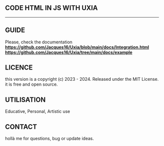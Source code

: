 ##     CODE HTML IN JS WITH UXIA       ##
_________________________________________

## GUIDE 
Please, check the documentation
____https://github.com/Jacques16/Uxia/blob/main/docs/Integration.html____
____https://github.com/Jacques16/Uxia/tree/main/docs/example____

## LICENCE 
this version is a copyright (c) 2023 - 2024. Released under the MIT License. it is free and open source.

## UTILISATION 
Educative, Personal, Artistic use

## CONTACT
hollà me for questions, bug or update ideas.

